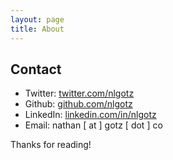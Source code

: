 ```yaml
---
layout: page
title: About
---
```


## Contact ##
- Twitter: [twitter.com/nlgotz](https://twitter.com/nlgotz)
- Github: [github.com/nlgotz](https://github.com/nlgotz)
- LinkedIn: [linkedin.com/in/nlgotz](https://www.linkedin.com/in/nlgotz)
- Email: nathan [ at ] gotz [ dot ] co

Thanks for reading!
